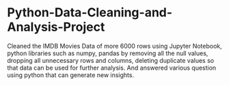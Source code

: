 # Python-Data-Cleaning-and-Analysis-Project
Cleaned the IMDB Movies Data of more 6000 rows using Jupyter Notebook, python libraries such as numpy, pandas by removing all the null values, dropping all unnecessary  rows and columns, deleting duplicate values so that data can be used for further analysis. And answered various question using python that can generate new insights.
